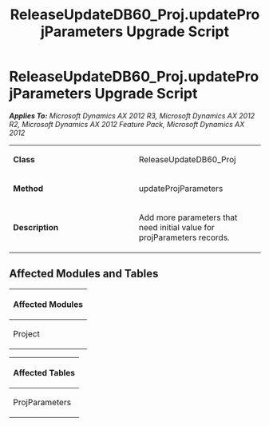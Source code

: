 ﻿---
title: ReleaseUpdateDB60_Proj.updateProjParameters Upgrade Script
TOCTitle: ReleaseUpdateDB60_Proj.updateProjParameters Upgrade Script
ms:assetid: e268bd57-c873-3e81-5bf6-7fc656da0e75
ms:mtpsurl: https://msdn.microsoft.com/en-us/library/JJ737326(v=AX.60)
ms:contentKeyID: 49711767
ms.date: 05/18/2015
mtps_version: v=AX.60
---

# ReleaseUpdateDB60\_Proj.updateProjParameters Upgrade Script 


_**Applies To:** Microsoft Dynamics AX 2012 R3, Microsoft Dynamics AX 2012 R2, Microsoft Dynamics AX 2012 Feature Pack, Microsoft Dynamics AX 2012_

<table>
<colgroup>
<col style="width: 50%" />
<col style="width: 50%" />
</colgroup>
<tbody>
<tr class="odd">
<td><p><strong>Class</strong></p></td>
<td><p>ReleaseUpdateDB60_Proj</p></td>
</tr>
<tr class="even">
<td><p><strong>Method</strong></p></td>
<td><p>updateProjParameters</p></td>
</tr>
<tr class="odd">
<td><p><strong>Description</strong></p></td>
<td><p>Add more parameters that need initial value for projParameters records.</p></td>
</tr>
</tbody>
</table>


## Affected Modules and Tables

<table>
<colgroup>
<col style="width: 100%" />
</colgroup>
<thead>
<tr class="header">
<th><p>Affected Modules</p></th>
</tr>
</thead>
<tbody>
<tr class="odd">
<td><p>Project</p></td>
</tr>
</tbody>
</table>


<table>
<colgroup>
<col style="width: 100%" />
</colgroup>
<thead>
<tr class="header">
<th><p>Affected Tables</p></th>
</tr>
</thead>
<tbody>
<tr class="odd">
<td><p>ProjParameters</p></td>
</tr>
</tbody>
</table>

  


